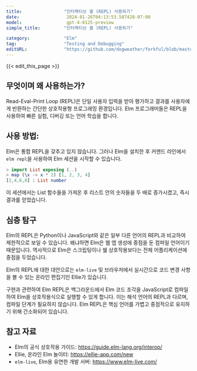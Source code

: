 ```yaml
---
title:                "인터랙티브 셸 (REPL) 사용하기"
date:                  2024-01-26T04:13:53.587428-07:00
model:                 gpt-4-0125-preview
simple_title:         "인터랙티브 셸 (REPL) 사용하기"

category:             "Elm"
tag:                  "Testing and Debugging"
editURL:              "https://github.com/dogweather/forkful/blob/master/content/ko/elm/using-an-interactive-shell-repl.md"
---
```


{{< edit_this_page >}}

## 무엇이며 왜 사용하는가?
Read-Eval-Print Loop (REPL)은 단일 사용자 입력을 받아 평가하고 결과를 사용자에게 반환하는 간단한 상호작용형 프로그래밍 환경입니다. Elm 프로그래머들은 REPL을 사용하여 빠른 실험, 디버깅 또는 언어 학습을 합니다.

## 사용 방법:
Elm은 통합 REPL을 갖추고 있지 않습니다. 그러나 Elm을 설치한 후 커맨드 라인에서 `elm repl`을 사용하여 Elm 세션을 시작할 수 있습니다.

```Elm
> import List exposing (..)
> map (\x -> x * 2) [1, 2, 3, 4]
[2,4,6,8] : List number
```

이 세션에서는 List 함수들을 가져온 후 리스트 안의 숫자들을 두 배로 증가시켰고, 즉시 결과를 얻었습니다.

## 심층 탐구
Elm의 REPL은 Python이나 JavaScript와 같은 일부 다른 언어의 REPL과 비교하여 제한적으로 보일 수 있습니다. 왜냐하면 Elm은 웹 앱 생성에 중점을 둔 컴파일 언어이기 때문입니다. 역사적으로 Elm은 스크립팅이나 쉘 상호작용보다는 전체 어플리케이션에 중점을 두었습니다.

Elm의 REPL에 대한 대안으로는 `elm-live` 및 브라우저에서 실시간으로 코드 변경 사항을 볼 수 있는 온라인 편집기인 Ellie가 있습니다.

구현과 관련하여 Elm REPL은 백그라운드에서 Elm 코드 조각을 JavaScript로 컴파일하여 Elm을 상호작용식으로 실행할 수 있게 합니다. 이는 해석 언어의 REPL과 다르며, 컴파일 단계가 필요하지 않습니다. Elm REPL은 핵심 언어를 가볍고 중점적으로 유지하기 위해 간소화되어 있습니다.

## 참고 자료
- Elm의 공식 상호작용 가이드: https://guide.elm-lang.org/interop/
- Ellie, 온라인 Elm 놀이터: https://ellie-app.com/new
- `elm-live`, Elm용 유연한 개발 서버: https://www.elm-live.com/
